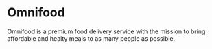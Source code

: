 # Omnifood
Omnifood is a premium food delivery service with the mission to bring affordable and healty meals to as many people as possible.
